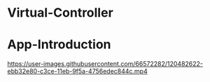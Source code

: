 # Virtual-Controller
# App-Introduction
https://user-images.githubusercontent.com/66572282/120482622-ebb32e80-c3ce-11eb-9f5a-4756edec844c.mp4
